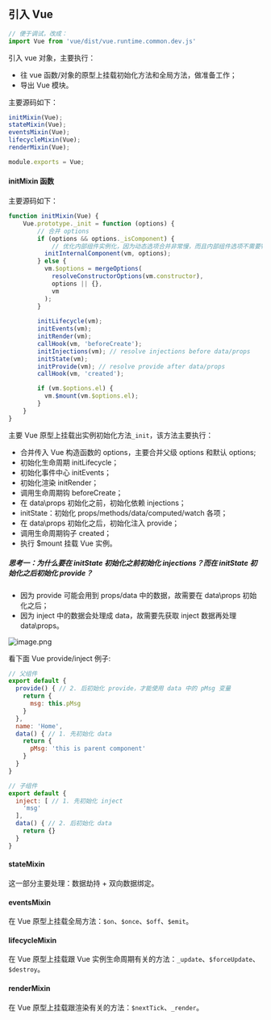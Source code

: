## 引入 Vue

```js
// 便于调试，改成：
import Vue from 'vue/dist/vue.runtime.common.dev.js'
```

引入 vue 对象，主要执行：

- 往 vue 函数/对象的原型上挂载初始化方法和全局方法，做准备工作；
- 导出 Vue 模块。

主要源码如下：

```js
initMixin(Vue);
stateMixin(Vue);
eventsMixin(Vue);
lifecycleMixin(Vue);
renderMixin(Vue);

module.exports = Vue;
```

#### initMixin 函数

主要源码如下：

```js
function initMixin(Vue) {
    Vue.prototype._init = function (options) {
        // 合并 options
        if (options && options._isComponent) {
      		// 优化内部组件实例化，因为动态选项合并非常慢，而且内部组件选项不需要特殊处理。
          initInternalComponent(vm, options);
        } else {
          vm.$options = mergeOptions(
            resolveConstructorOptions(vm.constructor),
            options || {},
            vm
          );
        }
        
        initLifecycle(vm);
        initEvents(vm);
        initRender(vm);
        callHook(vm, 'beforeCreate');
        initInjections(vm); // resolve injections before data/props
        initState(vm);
        initProvide(vm); // resolve provide after data/props
        callHook(vm, 'created');

        if (vm.$options.el) {
          vm.$mount(vm.$options.el);
        }
    }
}
```

主要 Vue 原型上挂载出实例初始化方法`_init`，该方法主要执行：

- 合并传入 Vue 构造函数的 options，主要合并父级 options 和默认 options;
- 初始化生命周期 initLifecycle；
- 初始化事件中心 initEvents；
- 初始化渲染 initRender；
- 调用生命周期钩 beforeCreate；
- 在 data\props 初始化之前，初始化依赖 injections；
- initState：初始化 props/methods/data/computed/watch 各项；
- 在 data\props 初始化之后，初始化注入 provide；
- 调用生命周期钩子 created；
- 执行 $mount 挂载 Vue 实例。

##### 思考一：为什么要在 initState 初始化之前初始化 injections？而在 initState 初始化之后初始化 provide？

- 因为 provide 可能会用到 props/data 中的数据，故需要在 data\props 初始化之后；
- 因为 inject 中的数据会处理成 data，故需要先获取 inject 数据再处理 data\props。

![image.png](https://i.loli.net/2021/10/23/zm4sWoqOvNwpbJV.png)

看下面 Vue provide/inject 例子:

```js
// 父组件
export default {
  provide() { // 2. 后初始化 provide，才能使用 data 中的 pMsg 变量
    return {
      msg: this.pMsg
    }
  },
  name: 'Home',
  data() { // 1. 先初始化 data 
    return {
      pMsg: 'this is parent component'
    }
  }
}

// 子组件
export default {
  inject: [ // 1. 先初始化 inject
    'msg'
  ],
  data() { // 2. 后初始化 data
    return {}
  }
}
```

#### stateMixin

这一部分主要处理：数据劫持 + 双向数据绑定。

#### eventsMixin

在 Vue 原型上挂载全局方法：`$on`、`$once`、`$off`、`$emit`。

#### lifecycleMixin

在 Vue 原型上挂载跟 Vue 实例生命周期有关的方法：`_update`、`$forceUpdate`、`$destroy`。

#### renderMixin

在 Vue 原型上挂载跟渲染有关的方法：`$nextTick`、`_render`。